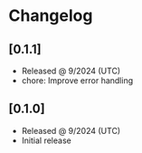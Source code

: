 # Changelog

## [0.1.1]

- Released @ 9/2024 (UTC)
- chore: Improve error handling

## [0.1.0]

- Released @ 9/2024 (UTC)
- Initial release
